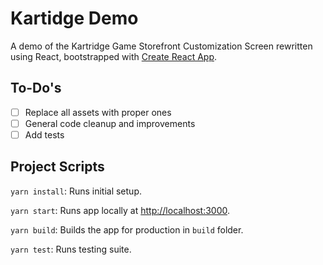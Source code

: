 # Kartidge Demo

A demo of the Kartridge Game Storefront Customization Screen rewritten using React, bootstrapped with [Create React App](https://github.com/facebook/create-react-app).

## To-Do's

- [ ] Replace all assets with proper ones
- [ ] General code cleanup and improvements
- [ ] Add tests

## Project Scripts

`yarn install`: Runs initial setup.

`yarn start`: Runs app locally at [http://localhost:3000](http://localhost:3000).

`yarn build`: Builds the app for production in `build` folder.

`yarn test`: Runs testing suite.
